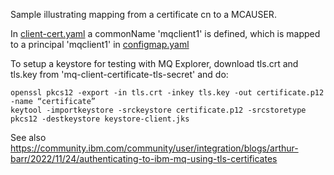 Sample illustrating mapping from a certificate cn to a MCAUSER. 

In [client-cert.yaml](client-cert.yaml) a commonName 'mqclient1' is defined, which is mapped to a principal 'mqclient1' in [configmap.yaml](configmap.yaml)

To setup a keystore for testing with MQ Explorer, download tls.crt and tls.key from 'mq-client-certificate-tls-secret' and do:

```
openssl pkcs12 -export -in tls.crt -inkey tls.key -out certificate.p12 -name “certificate”
keytool -importkeystore -srckeystore certificate.p12 -srcstoretype pkcs12 -destkeystore keystore-client.jks
```

See also https://community.ibm.com/community/user/integration/blogs/arthur-barr/2022/11/24/authenticating-to-ibm-mq-using-tls-certificates
